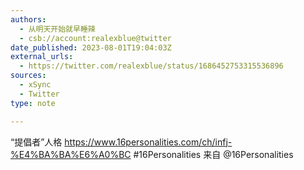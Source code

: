 ```yaml
---
authors:
  - 从明天开始就早睡辣
  - csb://account:realexblue@twitter
date_published: 2023-08-01T19:04:03Z
external_urls:
  - https://twitter.com/realexblue/status/1686452753315536896
sources:
  - xSync
  - Twitter
type: note

---
```


“提倡者”人格 https://www.16personalities.com/ch/infj-%E4%BA%BA%E6%A0%BC #16Personalities 来自 @16Personalities